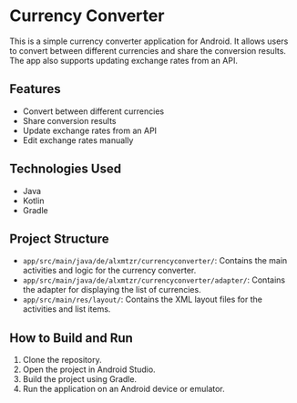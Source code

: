 # Currency Converter

This is a simple currency converter application for Android. It allows users to convert between
different currencies and share the conversion results. The app also supports updating exchange rates
from an API.

## Features

- Convert between different currencies
- Share conversion results
- Update exchange rates from an API
- Edit exchange rates manually

## Technologies Used

- Java
- Kotlin
- Gradle

## Project Structure

- `app/src/main/java/de/alxmtzr/currencyconverter/`: Contains the main activities and logic for the
  currency converter.
- `app/src/main/java/de/alxmtzr/currencyconverter/adapter/`: Contains the adapter for displaying the
  list of currencies.
- `app/src/main/res/layout/`: Contains the XML layout files for the activities and list items.

## How to Build and Run

1. Clone the repository.
2. Open the project in Android Studio.
3. Build the project using Gradle.
4. Run the application on an Android device or emulator.
